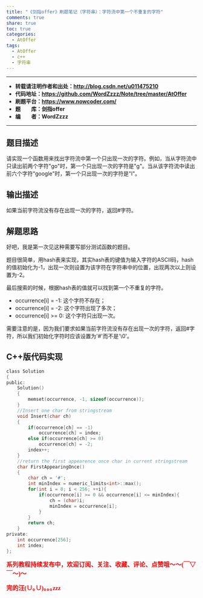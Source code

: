 ```yaml
---
title: "《剑指offer》刷题笔记（字符串）：字符流中第一个不重复的字符"
comments: true
share: true
toc: true
categories:
  - AtOffer
tags:
  - AtOffer
  - c++
  - 字符串
---
```


----------

- **转载请注明作者和出处：http://blog.csdn.net/u011475210**
- **代码地址：https://github.com/WordZzzz/Note/tree/master/AtOffer**
- **刷题平台：https://www.nowcoder.com/**
- **题&emsp;&emsp;库：剑指offer**
- **编&emsp;&emsp;者：WordZzzz**

----------

## 题目描述

请实现一个函数用来找出字符流中第一个只出现一次的字符。例如，当从字符流中只读出前两个字符"go"时，第一个只出现一次的字符是"g"。当从该字符流中读出前六个字符“google"时，第一个只出现一次的字符是"l"。

## 输出描述

如果当前字符流没有存在出现一次的字符，返回#字符。

## 解题思路

好吧，我是第一次见这种需要写部分测试函数的题目。

题目很简单，用hash表来实现，其实hash表的键值为输入字符的ASCII码，hash的值初始化为-1，出现一次则设置为该字符在字符串中的位置，出现两次以上则设置为-2。

最后搜索的时候，根据hash表的值就可以找到第一个不重复的字符。

- occurrence[i] = -1: 这个字符不存在；
- occurrence[i] = -2: 这个字符出现了多次；
- occurrence[i] >= 0: 这个字符只出现一次。

需要注意的是，因为我们要求如果当前字符流没有存在出现一次的字符，返回#字符，所以我们初始化字符时应该设置为'#'而不是'\0'。

## C++版代码实现

```c
class Solution
{
public:
    Solution()
    {
        memset(occurrence, -1, sizeof(occurrence));
    }
    //Insert one char from stringstream
    void Insert(char ch)
    {
        if(occurrence[ch] == -1)
            occurrence[ch] = index;
        else if(occurrence[ch] >= 0)
            occurrence[ch] = -2;
        index++;
    }
    //return the first appearence once char in current stringstream
    char FirstAppearingOnce()
    {
        char ch = '#';
        int minIndex = numeric_limits<int>::max();
        for(int i = 0; i < 256; ++i){
            if(occurrence[i] >= 0 && occurrence[i] <= minIndex){
                ch = (char)i;
                minIndex = occurrence[i];
            }
        }
        return ch;
    }
private:
    int occurrence[256];
    int index;
};
```

**<font color="red" size=3 face="仿宋">系列教程持续发布中，欢迎订阅、关注、收藏、评论、点赞哦～～(￣▽￣～)～</font>**

**<font color="red" size=3 face="仿宋">完的汪(∪｡∪)｡｡｡zzz</font>**